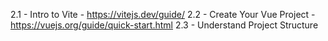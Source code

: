 2.1 - Intro to Vite - https://vitejs.dev/guide/
2.2 - Create Your Vue Project - https://vuejs.org/guide/quick-start.html
2.3 - Understand Project Structure
